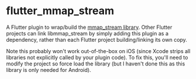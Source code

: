 # flutter_mmap_stream

A Flutter plugin to wrap/build the [mmap_stream library](https://github.com/nmfisher/mmap_stream). Other Flutter projects can link libmmap_stream by simply adding this plugin as a dependency, rather than each Flutter project building/linking its own copy.

Note this probably won't work out-of-the-box on iOS (since Xcode strips all libraries not explicitly called by your plugin code). To fix this, you'll need to modify the project so force load the library (but I haven't done this as this library is only needed for Android).

